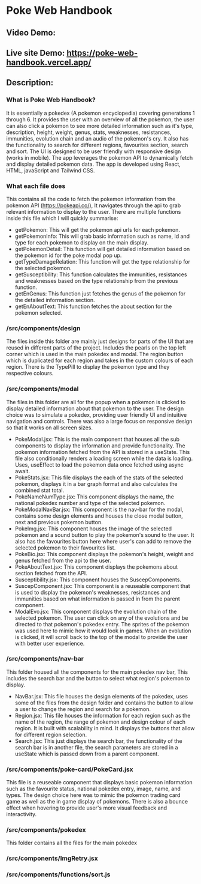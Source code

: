 # Poke Web Handbook

## Video Demo:

## Live site Demo: https://poke-web-handbook.vercel.app/

## Description:

### What is Poke Web Handbook?

It is essentially a pokedex (A pokemon encyclopedia) covering generations 1 through 6. It provides the user with an overview of all the pokemon, the user can also click a pokemon to see more detailed information such as it's type, description, height, weight, genus, stats, weaknesses, resistances, immunities, evolution chain and an audio of the pokemon's cry. It also has the functionality to search for different regions, favourites section, search and sort. The UI is designed to be user friendly with responsive design (works in mobile). The app leverages the pokemon API to dynamically fetch and display detailed pokemon data. The app is developed using React, HTML, javaScript and Tailwind CSS.

### What each file does

This contains all the code to fetch the pokemon information from the pokemon API (https://pokeapi.co/), It navigates through the api to grab relevant information to display to the user. There are multiple functions inside this file which I will quickly summarise:

- getPokemon: This will get the pokemon api urls for each pokemon.
- getPokemonInfo: This will grab basic information such as name, id and type for each pokemon to display on the main display.
- getPokemonDetail: This function will get detailed information based on the pokemon id for the poke modal pop up.
- getTypeDamageRelation: This function will get the type relationship for the selected pokemon.
- getSusceptibility: This function calculates the immunities, resistances and weaknesses based on the type relationship from the previous function.
- getEnGenus: This function just fetches the genus of the pokemon for the detailed information section.
- getEnAboutText: This function fetches the about section for the pokemon selected.

### /src/components/design

The files inside this folder are mainly just designs for parts of the UI that are reused in different parts of the project. Includes the pearls on the top left corner which is used in the main pokedex and modal. The region button which is duplicated for each region and takes in the custom colours of each region. There is the TypePill to display the pokemon type and they respective colours.

### /src/components/modal

The files in this folder are all for the popup when a pokemon is clicked to display detailed information about that pokemon to the user. The design choice was to simulate a pokedex, providing user friendly UI and intuitive navigation and controls. There was also a large focus on responsive design so that it works on all screen sizes.

- PokeModal.jsx: This is the main component that houses all the sub components to display the information and provide functionality. The pokemon information fetched from the API is stored in a useState. This file also conditionally renders a loading screen while the data is loading. Uses, useEffect to load the pokemon data once fetched using async await.
- PokeStats.jsx: This file displays the each of the stats of the selected pokemon, displays it in a bar graph format and also calculates the combined stat total.
- PokeNameNumType.jsx: This component displays the name, the national pokedex number and type of the selected pokemon.
- PokeModalNavBar.jsx: This component is the nav-bar for the modal, contains some design elements and houses the close modal button, next and previous pokemon button.
- PokeImg.jsx: This component houses the image of the selected pokemon and a sound button to play the pokemon's sound to the user. It also has the favourites button here where user's can add to remove the selected pokemon to their favourites list.
- PokeBio.jsx: This component displays the pokemon's height, weight and genus fetched from the api to the user.
- PokeAboutText.jsx: This component displays the pokemons about section fetched from the API.
- Susceptibility.jsx: This component houses the SuscepComponents.
- SuscepComponent.jsx: This component is a reuseable component that is used to display the pokemon's weaknesses, resistances and immunities based on what information is passed in from the parent component.
- ModalEvo.jsx: This component displays the evolution chain of the selected pokemon. The user can click on any of the evolutions and be directed to that pokemon's pokedex entry. The sprites of the pokemon was used here to mimic how it would look in games. When an evolution is clicked, it will scroll back to the top of the modal to provide the user with better user experience.

### /src/components/nav-bar

This folder housed all the components for the main pokedex nav bar, This includes the search bar and the button to select what region's pokemon to display.

- NavBar.jsx: This file houses the design elements of the pokedex, uses some of the files from the design folder and contains the button to allow a user to change the region and search for a pokemon.
- Region.jsx: This file houses the information for each region such as the name of the region, the range of pokemon and design colour of each region. It is built with scalability in mind. It displays the buttons that allow for different region selection.
- Search.jsx: This just displays the search bar, the functionality of the search bar is in another file, the search parameters are stored in a useState which is passed down from a parent component.

### /src/components/poke-card/PokeCard.jsx

This file is a reuseable component that displays basic pokemon information such as the favourite status, national pokedex entry, image, name, and types. The design choice here was to mimic the pokemon trading card game as well as the in game display of pokemons. There is also a bounce effect when hovering to provide user's more visual feedback and interactivity.

### /src/components/pokedex

This folder contains all the files for the main pokedex

### /src/components/ImgRetry.jsx

### /src/components/functions/sort.js
